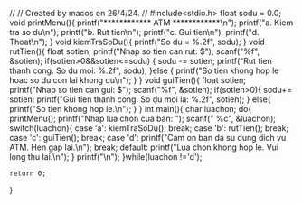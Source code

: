 //
// Created by macos on 26/4/24.
//
#include<stdio.h>
float sodu = 0.0;
void printMenu(){
    printf("************ ATM ************\n");
    printf("a. Kiem tra so du\n");
    printf("b. Rut tien\n");
    printf("c. Gui tien\n");
    printf("d. Thoat\n");
}
void kiemTraSoDu(){
    printf("So du = %.2f", sodu);
}
void rutTien(){
    float sotien;
    printf("Nhap so tien can rut: $");
    scanf("%f", &sotien);
    if(sotien>0&&sotien<=sodu) {
        sodu -= sotien;
        printf("Rut tien thanh cong. So du moi: %.2f", sodu);
    }else {
        printf("So tien khong hop le hoac so du con lai khong du\n");
    }
}
void guiTien(){
    float sotien;
    printf("Nhap so tien can gui: $");
    scanf("%f", &sotien);
    if(sotien>0){
        sodu+= sotien;
        printf("Gui tien thanh cong. So du moi la: %.2f", sotien);
    }
    else{
        printf("So tien khong hop le.\n");
    }
}
int main(){
    char luachon;
    do{
        printMenu();
        printf("Nhap lua chon cua ban: ");
        scanf(" %c", &luachon);
        switch(luachon){
            case 'a':
                kiemTraSoDu();
                break;
            case 'b':
                rutTien();
                break;
            case 'c':
                guiTien();
                break;
            case 'd':
                printf("Cam on ban da su dung dich vu ATM. Hen gap lai.\n");
                break;
            default:
                printf("Lua chon khong hop le. Vui long thu lai.\n");
        }
        printf("\n");
     }while(luachon !='d');

    return 0;
}
